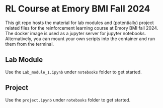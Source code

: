 # RL Course at Emory BMI Fall 2024
This git repo hosts the material for lab modules and (potentially) project related files for the reinforcement learning course at Emory BMI fall 2024. 
The docker image is used as a jupyter server for jupyter notebooks. Alternatively, you can mount your own scripts into the container and run them from the terminal. 

## Lab Module
Use the `Lab_module_1.ipynb` under `notebooks` folder to get started.
## Project
Use the `project.ipynb` under `notebooks` folder to get started.
